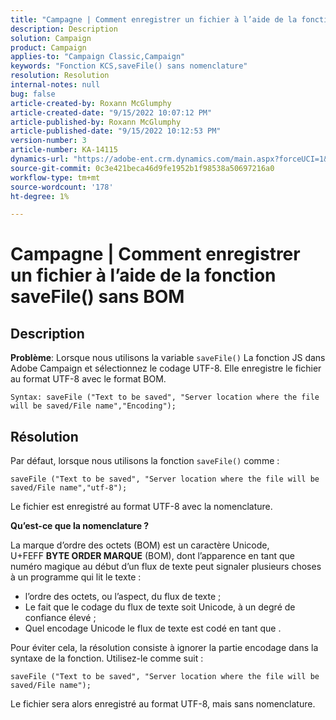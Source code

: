 ```yaml
---
title: "Campagne | Comment enregistrer un fichier à l’aide de la fonction saveFile() sans BOM"
description: Description
solution: Campaign
product: Campaign
applies-to: "Campaign Classic,Campaign"
keywords: "Fonction KCS,saveFile() sans nomenclature"
resolution: Resolution
internal-notes: null
bug: false
article-created-by: Roxann McGlumphy
article-created-date: "9/15/2022 10:07:12 PM"
article-published-by: Roxann McGlumphy
article-published-date: "9/15/2022 10:12:53 PM"
version-number: 3
article-number: KA-14115
dynamics-url: "https://adobe-ent.crm.dynamics.com/main.aspx?forceUCI=1&pagetype=entityrecord&etn=knowledgearticle&id=5605e9bc-4235-ed11-9db1-00224808679b"
source-git-commit: 0c3e421beca46d9fe1952b1f98538a50697216a0
workflow-type: tm+mt
source-wordcount: '178'
ht-degree: 1%

---
```


# Campagne | Comment enregistrer un fichier à l’aide de la fonction saveFile() sans BOM

## Description


<b>Problème</b>: Lorsque nous utilisons la variable `saveFile()` La fonction JS dans Adobe Campaign et sélectionnez le codage UTF-8. Elle enregistre le fichier au format UTF-8 avec le format BOM.


```
Syntax: saveFile ("Text to be saved", "Server location where the file will be saved/File name","Encoding");
```



## Résolution


Par défaut, lorsque nous utilisons la fonction `saveFile()` comme :


```
saveFile ("Text to be saved", "Server location where the file will be saved/File name","utf-8");
```


Le fichier est enregistré au format UTF-8 avec la nomenclature.

<b>Qu’est-ce que la nomenclature ? </b>

La marque d’ordre des octets (BOM) est un caractère Unicode, U+FEFF <b>BYTE ORDER MARQUE</b> (BOM), dont l’apparence en tant que numéro magique au début d’un flux de texte peut signaler plusieurs choses à un programme qui lit le texte :

- l’ordre des octets, ou l’aspect, du flux de texte ;
- Le fait que le codage du flux de texte soit Unicode, à un degré de confiance élevé ;
- Quel encodage Unicode le flux de texte est codé en tant que .


Pour éviter cela, la résolution consiste à ignorer la partie encodage dans la syntaxe de la fonction. Utilisez-le comme suit :


```
saveFile ("Text to be saved", "Server location where the file will be saved/File name");
```


Le fichier sera alors enregistré au format UTF-8, mais sans nomenclature.
